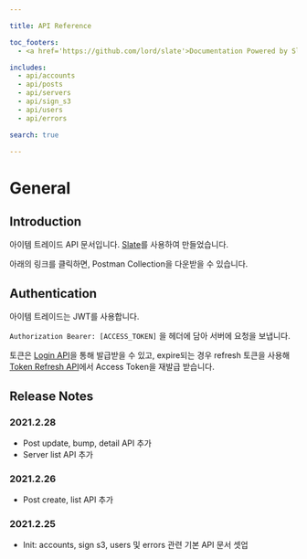 ```yaml
---

title: API Reference

toc_footers:
  - <a href='https://github.com/lord/slate'>Documentation Powered by Slate</a>

includes:
  - api/accounts
  - api/posts
  - api/servers
  - api/sign_s3
  - api/users
  - api/errors

search: true

---
```


# General

## Introduction

아이템 트레이드 API 문서입니다. [Slate](https://github.com/lord/slate)를 사용하여 만들었습니다.

아래의 링크를 클릭하면, Postman Collection을 다운받을 수 있습니다. 

## Authentication

아이템 트레이드는 JWT를 사용합니다.

`Authorization Bearer: [ACCESS_TOKEN]` 을 헤더에 담아 서버에 요청을 보냅니다.

토큰은 [Login API](#post-login-step-2-use-token)을 통해 발급받을 수 있고, expire되는 경우 refresh 토큰을 사용해 [Token Refresh API](#post-refresh-token)에서 Access Token을 재발급 받습니다.

## Release Notes

### 2021.2.28

* Post update, bump, detail API 추가
* Server list API 추가

### 2021.2.26

* Post create, list API 추가

### 2021.2.25

- Init: accounts, sign s3, users 및 errors 관련 기본 API 문서 셋업